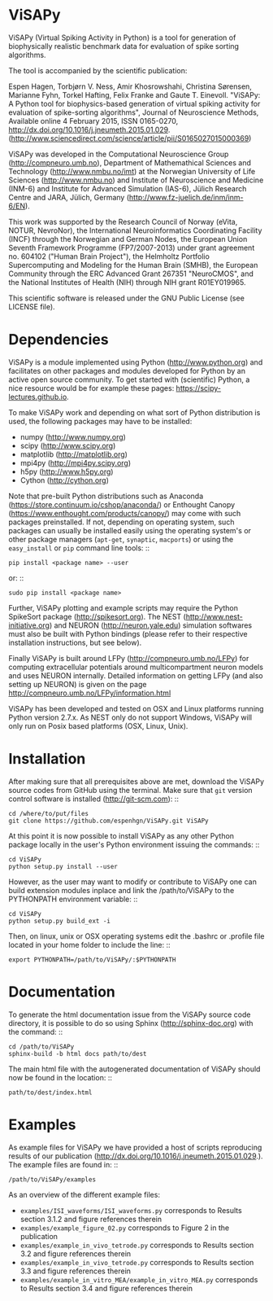 ViSAPy
======

ViSAPy (Virtual Spiking Activity in Python) is a tool for generation of
biophysically realistic benchmark data for evaluation of spike sorting
algorithms.

The tool is accompanied by the scientific publication:

Espen Hagen, Torbjørn V. Ness, Amir Khosrowshahi, Christina Sørensen,
Marianne Fyhn, Torkel Hafting, Felix Franke and Gaute T. Einevoll.
"ViSAPy: A Python tool for biophysics-based generation of virtual spiking
activity for evaluation of spike-sorting algorithms", Journal of
Neuroscience Methods,
Available online 4 February 2015, ISSN 0165-0270,
http://dx.doi.org/10.1016/j.jneumeth.2015.01.029.
(http://www.sciencedirect.com/science/article/pii/S0165027015000369)


ViSAPy was developed in the Computational Neuroscience Group
(http://compneuro.umb.no), Department of Mathemathical Sciences and Technology
(http://www.nmbu.no/imt) at the Norwegian University of Life Sciences
(http://www.nmbu.no) and Institute of Neuroscience and Medicine (INM-6) and
Institute for Advanced Simulation (IAS-6), Jülich Research Centre and JARA,
Jülich, Germany (http://www.fz-juelich.de/inm/inm-6/EN).

This work was supported by the Research Council of Norway (eVita, NOTUR,
NevroNor), the International Neuroinformatics Coordinating Facility (INCF)
through the Norwegian and German Nodes, the European Union Seventh Framework
Programme (FP7/2007-2013) under grant agreement no. 604102 ("Human Brain
Project"), the Helmholtz Portfolio Supercomputing and Modeling for the Human
Brain (SMHB), the European Community through the ERC Advanced Grant 267351
"NeuroCMOS", and the National Institutes of Health (NIH) through
NIH grant R01EY019965. 

This scientific software is released under the GNU Public License
(see LICENSE file).


Dependencies
============

ViSAPy is a module implemented using Python (http://www.python.org) and
facilitates on other packages and modules developed for Python by an active
open source community. To get started with (scientific) Python, a nice resource
would be for example these pages: https://scipy-lectures.github.io. 


To make ViSAPy work and depending on what sort of Python distribution is used,
the following packages may have to be installed:

- numpy (http://www.numpy.org)
- scipy (http://www.scipy.org)
- matplotlib (http://matplotlib.org)
- mpi4py (http://mpi4py.scipy.org)
- h5py (http://www.h5py.org)
- Cython (http://cython.org)


Note that pre-built Python distributions such as Anaconda
(https://store.continuum.io/cshop/anaconda/) or Enthought Canopy
(https://www.enthought.com/products/canopy/) may come with such packages
preinstalled. If not, depending on operating system, such packages can usually
be installed easily using the operating system's or other package managers
(``apt-get``, ``synaptic``, ``macports``) or using the ``easy_install`` or
``pip`` command line
tools:                                                                      ::

    pip install <package name> --user

or:                                                                         ::

    sudo pip install <package name>


Further, ViSAPy plotting and example scripts may require the Python SpikeSort
package (http://spikesort.org). 
The NEST (http://www.nest-initiative.org) and NEURON (http://neuron.yale.edu)
simulation softwares must also be built with Python bindings (please refer to
their respective installation instructions, but see below).

Finally ViSAPy is built around LFPy (http://compneuro.umb.no/LFPy) for computing
extracellular potentials around multicompartment neuron models and uses NEURON
internally. Detailed information on getting LFPy (and also setting up NEURON) is
given on the page http://compneuro.umb.no/LFPy/information.html

ViSAPy has been developed and tested on OSX and Linux platforms running Python
version 2.7.x. As NEST only do not support Windows, ViSAPy will only run on
Posix based platforms (OSX, Linux, Unix).


Installation
============

After making sure that all prerequisites above are met, download the ViSAPy
source codes from GitHub using the terminal. Make sure that ``git`` version
control software is installed (http://git-scm.com):                         ::

    cd /where/to/put/files
    git clone https://github.com/espenhgn/ViSAPy.git ViSAPy

At this point it is now possible to install ViSAPy as any other Python package
locally in the user's Python environment issuing the commands:              ::

    cd ViSAPy
    python setup.py install --user

However, as the user may want to modify or contribute to ViSAPy one can build
extension modules inplace and link the /path/to/ViSAPy to the PYTHONPATH
environment variable:                                                       ::
    
    cd ViSAPy
    python setup.py build_ext -i


Then, on linux, unix or OSX operating systems edit the .bashrc or .profile file
located in your home folder to include the line:                            ::

    export PYTHONPATH=/path/to/ViSAPy/:$PYTHONPATH


Documentation
=============

To generate the html documentation issue from the ViSAPy source code directory,
it is possible to do so using Sphinx (http://sphinx-doc.org) with the command:
::
    
    cd /path/to/ViSAPy
    sphinx-build -b html docs path/to/dest

The main html file with the autogenerated documentation of ViSAPy should now be
found in the location:                                                      ::
    
    path/to/dest/index.html


Examples
========

As example files for ViSAPy we have provided a host of scripts reproducing
results of our publication (http://dx.doi.org/10.1016/j.jneumeth.2015.01.029.).
The example files are found in:                                             ::
    
    /path/to/ViSAPy/examples
    
As an overview of the different example files:

- ``examples/ISI_waveforms/ISI_waveforms.py`` corresponds to Results section
    3.1.2 and figure references therein
- ``examples/example_figure_02.py`` corresponds to Figure 2 in the publication
- ``examples/example_in_vivo_tetrode.py`` corresponds to Results section 3.2 and
    figure references therein
- ``examples/example_in_vivo_tetrode.py`` corresponds to Results section 3.3 and
    figure references therein
- ``examples/example_in_vitro_MEA/example_in_vitro_MEA.py`` corresponds to
    Results section 3.4 and figure references therein
